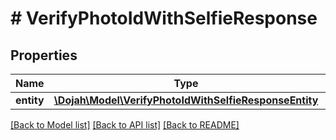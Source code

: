 # # VerifyPhotoIdWithSelfieResponse

## Properties

Name | Type | Description | Notes
------------ | ------------- | ------------- | -------------
**entity** | [**\Dojah\Model\VerifyPhotoIdWithSelfieResponseEntity**](VerifyPhotoIdWithSelfieResponseEntity.md) |  | [optional]

[[Back to Model list]](../../README.md#models) [[Back to API list]](../../README.md#endpoints) [[Back to README]](../../README.md)

